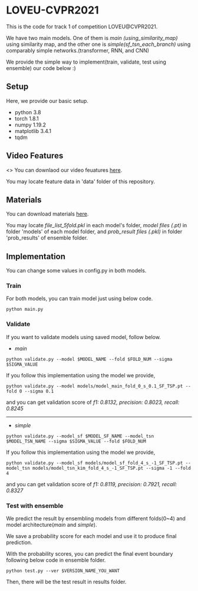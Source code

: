 # LOVEU-CVPR2021

This is the code for track 1 of competition LOVEU@CVPR2021.

We have two main models. One of them is *main (using_similarity_map)* using similarity map, and the other one is *simple(sf_tsn_each_branch)* using comparably simple networks.(transformer, RNN, and CNN)

We provide the simple way to implement(train, validate, test using ensemble) our code below :)

## Setup
Here, we provide our basic setup. 
- python 3.8
- torch 1.8.1
- numpy 1.19.2
- matplotlib 3.4.1
- tqdm 

## Video Features
<> You can downlaod our video feuatures [here](https://drive.google.com/drive/folders/1AJl177kLvl1YtaFBb9QmiUAQ5o5qsjq9?usp=sharing).

You may locate feature data in 'data' folder of this repository.

## Materials 
You can download materials [here](https://drive.google.com/drive/folders/1Z5rFZlRIjBNDcys-Y1we9nXOB1Al2x3y?usp=sharing).

You may locate *file_list_5fold.pkl* in each model's folder, *model files (.pt)* in folder 'models' of each model folder, and *prob_result files (.pkl)* in folder 'prob_results' of ensemble folder.

## Implementation
You can change some values in config.py in both models. 

### Train
For both models, you can train model just using below code.
```
python main.py
```

### Validate
If you want to validate models using saved model, follow below.

- *main*
```
python validate.py --model $MODEL_NAME --fold $FOLD_NUM --sigma $SIGMA_VALUE
```
If you follow this implementation using the model we provide, 
```
python validate.py --model models/model_main_fold_0_s_0.1_SF_TSP.pt --fold 0 --sigma 0.1
```
and you can get validation score of *f1: 0.8132, precision: 0.8023, recall: 0.8245*

<hr>

- *simple*
```
python validate.py --model_sf $MODEL_SF_NAME --model_tsn $MODEL_TSN_NAME --sigma $SIGMA_VALUE --fold $FOLD_NUM
```
If you follow this implementation using the model we provide, 
```
python validate.py --model_sf models/model_sf_fold_4_s_-1_SF_TSP.pt --model_tsn models/model_tsn_kim_fold_4_s_-1_SF_TSP.pt --sigma -1 --fold 4
```
and you can get validation score of *f1: 0.8119, precision: 0.7921, recall: 0.8327*


### Test with ensemble
We predict the result by ensembling models from different folds(0~4) and model architecture(*main* and *simple*).

We save a probability score for each model and use it to produce final prediction.

With the probability scores, you can predict the final event boundary following below code in ensemble folder.
```
python test.py --ver $VERSION_NAME_YOU_WANT
```

Then, there will be the test result in results folder.


